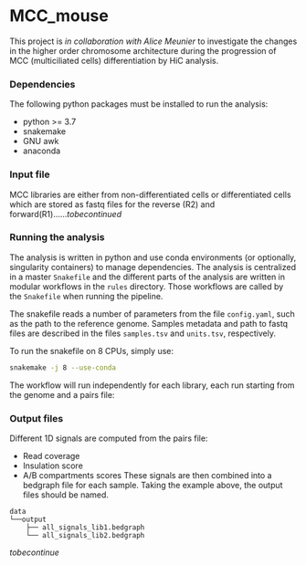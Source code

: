 # MCC_mouse
This project is _in collaboration with Alice Meunier_ to investigate the changes in the higher order chromosome
architecture during the progression of MCC (multiciliated cells) differentiation by HiC analysis.
### Dependencies
The following python packages must be installed to run the analysis:
* python >= 3.7
* snakemake
* GNU awk
* anaconda
### Input file
MCC libraries are either from non-differentiated cells or differentiated cells which are stored as fastq files for the reverse (R2) and forward(R1)......*tobecontinued*
### Running the analysis
The analysis is written in python and use conda environments (or optionally, singularity containers) to manage dependencies. The analysis is centralized in a master `Snakefile` and the different parts of the analysis are written in modular workflows in the `rules` directory. Those workflows are called by the `Snakefile` when running the pipeline.

The snakefile reads a number of parameters from the file `config.yaml`, such as the path to the reference genome.
Samples metadata and path to fastq files are described in the files `samples.tsv` and `units.tsv`, respectively.


To run the snakefile on 8 CPUs, simply use:

```bash
snakemake -j 8 --use-conda
```

The workflow will run independently for each library, each run starting from the genome and a pairs file:

### Output files

Different 1D signals are computed from the pairs file:
* Read coverage
* Insulation score
* A/B compartments scores
These signals are then combined into a bedgraph file for each sample. Taking the example above, the output files should be named.
```
data
└──output
    ├── all_signals_lib1.bedgraph
    └── all_signals_lib2.bedgraph
```
*tobecontinue*
